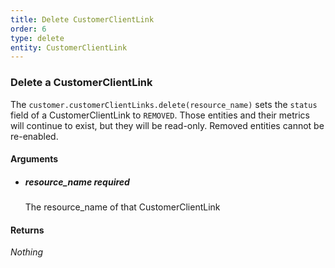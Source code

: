 ```yaml
---
title: Delete CustomerClientLink 
order: 6
type: delete
entity: CustomerClientLink 
---
```


### Delete a CustomerClientLink 

The `customer.customerClientLinks.delete(resource_name)` sets the `status` field of a CustomerClientLink to `REMOVED`. Those entities and their metrics will continue to exist, but they will be read-only. Removed entities cannot be re-enabled.


#### Arguments

-   ##### resource_name _required_
    The resource_name of that CustomerClientLink


#### Returns

_Nothing_